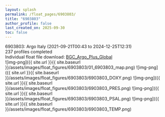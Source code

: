 ```yaml
---
layout: splash
permalink: /float_pages/6903803/
title: "6903803"
author_profile: false
last_created_on: 2025-09-30
toc: false
---
```

 
6903803: Argo Italy (2021-09-21T00:43 to 2024-12-25T12:31)\
237 profiles completed\
Individual float file download: [BGC_Argo_Plus_Global](https://ftp.soest.hawaii.edu/bgc_argo_plus/Individual_Floats/outliers_removed/6903803_Sprof_processed.nc)\
![img-png]({{ site.url }}{{ site.baseurl }}/assets/images/float_figures/6903803/01_6903803_map.png)
![img-png]({{ site.url }}{{ site.baseurl }}/assets/images/float_figures/6903803/6903803_DOXY.png)
![img-png]({{ site.url }}{{ site.baseurl }}/assets/images/float_figures/6903803/6903803_PRES.png)
![img-png]({{ site.url }}{{ site.baseurl }}/assets/images/float_figures/6903803/6903803_PSAL.png)
![img-png]({{ site.url }}{{ site.baseurl }}/assets/images/float_figures/6903803/6903803_TEMP.png)
